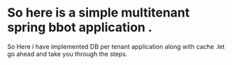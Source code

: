 # So here is a simple multitenant spring bbot application .

So Here  i have implemented DB per tenant application along with cache .let go ahead and take you through the steps.
